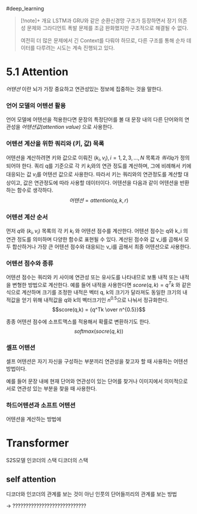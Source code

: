 #deep_learning 

> [!note]+ 개요
> LSTM과 GRU와 같은 순환신경망 구조가 등장하면서 장기 의존성 문제와 그라디언트 폭발 문제를 조금 완화했지만 구조적으로 해결될 수 없다.
> 
> 여전히 더 많은 문제에서 긴 Context를 다뤄야 하므로, 다른 구조를 통해 순차 데이터를 다루려는 시도는 계속 진행되고 있다.
> 

# 5.1 Attention
_어텐션_ 이란 뇌가 가장 중요하고 연관성있는 정보에 집중하는 것을 말한다.

### 언어 모델의 어텐션 활용
언어 모델에 어텐션을 적용한다면 문장의 특정단어를 볼 대 문장 내의 다른 단어와의 연관성을 _어텐션값(attention value)_ 으로 사용한다. 

### 어텐션 계산을 위한 쿼리와 (키, 값) 목록
어텐션을 계산하려면 키와 값으로 이뤄진 $(k_i, v_i), i = 1,2,3,...,N$  목록과 $쿼리 q$가 정의되어야 한다.
쿼리 q를 기준으로 각 키 $k_i$와의 연관 정도를 계산하며, 그에 비례해서 키에 대응되는 값 $v_i$를 어텐션 값으로 사용한다. 따라서 키는 쿼리와의 연관정도를 계산할 대상이고, 값은 연관정도에 따라 사용할 데이터이다. 어텐션을 다음과 같이 어텐션을 반환하는 함수로 생각하다.
$$어텐션 = attention(q,k,r)$$

### 어텐션 계산 순서
먼저 $q$와 $(k_i, v_i)$ 목록의 각 키 $k_i$ 와 어텐션 점수를 계산한다. 어텐션 점수는 q와 k_i 의 연관 정도를 의미하며 다양한 함수로 표현될 수 있다. 계산된 점수와 값 v_i를 곱해서 모두 합산하거나 가장 큰 어텐션 점수와 대응되는 v_i를 곱해서 최종 어텐션으로 사용한다.

### 어텐션 점수와 종류
어텐션 점수는 쿼리와 키 사이에 연관성 또는 유사도를 나타내므로 보통 내적 또는 내적을 변형한 방법으로 계산한다. 예를 들어 내적을 사용한다면 $score(q,k) = q^Tk$ 와 같은 식으로 계산하며 크기를 조정한 내적은 벡터 q, k의 크기가 달라져도 동일한 크기의 내적값을 얻기 위해 내적값을 q와 k의 벡터크기인 $n^{0.5}$으로 나눠서 정규화한다.
$$score(q,k) = {q^Tk \over n^{0.5}}$$

종종 어텐션 점수에 소프트맥스를 적용해서 확률로 변환하기도 한다.
$$softmax(socre(q,k))$$


### 셀프 어텐션
셀프 어텐션은 자기 자신을 구성하는 부분끼리 연관성을 찾고자 할 때 사용하는 어텐션 방법이다.

예를 들어 문장 내에 현재 단어와 연관성이 있는 단어를 찾거나 이미지에서 의미적으로 서로 연관성 있는 부분을 찾을 때 사용한다. 

### 하드어텐션과 소프트 어텐션
어텐션을 계산하는 방법에

# Transformer
S2S모델
인코더의 스택
디코더의 스택
## self attention
디코더와 인코더의 관계를 보는 것이 아닌
인풋의 단어들끼리의 관계를 보는 방법

-> 
????????????????????????????

